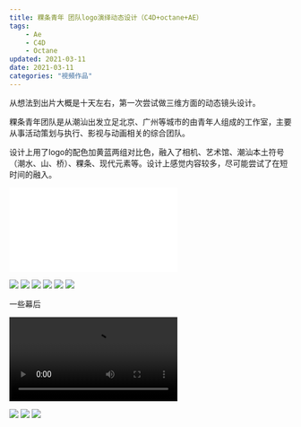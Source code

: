 ```yaml
---
title: 粿条青年 团队logo演绎动态设计（C4D+octane+AE）
tags: 
    - Ae
    - C4D
    - Octane
updated: 2021-03-11
date: 2021-03-11
categories: "視頻作品"
---
```


从想法到出片大概是十天左右，第一次尝试做三维方面的动态镜头设计。

粿条青年团队是从潮汕出发立足北京、广州等城市的由青年人组成的工作室，主要从事活动策划与执行、影视与动画相关的综合团队。

设计上用了logo的配色加黄蓝两组对比色，融入了相机、艺术馆、潮汕本土符号（潮水、山、桥）、粿条、现代元素等。设计上感觉内容较多，尽可能尝试了在短时间的融入。

<iframe src="//player.bilibili.com/player.html?aid=587006307&bvid=BV15z4y117Vm&cid=308788834&page=1" scrolling="no" border="0" frameborder="no" framespacing="0" allowfullscreen="true"> </iframe>

![](/asset/project/210311/m1.png)
![](/asset/project/210311/m2.png)
![](/asset/project/210311/m3.png)
![](/asset/project/210311/m4.png)
![](/asset/project/210311/m5.png)
![](/asset/project/210311/m6.png)

<!--more-->

一些幕后

<video src="/asset/project/210311/breakdown.mp4" controls="controls" loop="loop">
您的浏览器不支持 video 标签。
</video>

![](/asset/project/210311/b.png)
![](/asset/project/210311/b2.png)
![](/asset/project/210311/b3.png)


